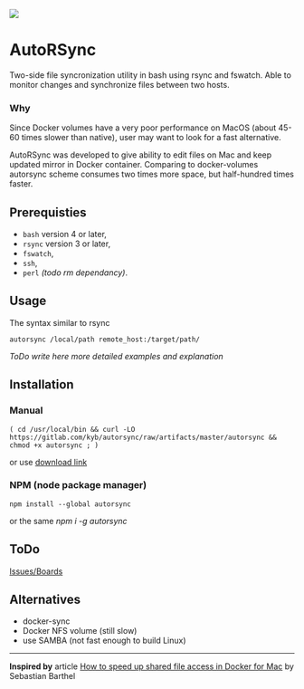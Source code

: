 [![](https://gitlab.com/kyb/autorsync/badges/master/pipeline.svg)](https://gitlab.com/kyb/autorsync/pipelines?scope=branches)

# AutoRSync
Two-side file syncronization utility in bash using rsync and fswatch.
Able to monitor changes and synchronize files between two hosts.

### Why
Since Docker volumes have a very poor performance on MacOS (about 45-60 times slower than native), 
user may want to look for a fast alternative.

AutoRSync was developed to give ability to edit files on Mac and keep updated mirror in Docker container.
Comparing to docker-volumes autorsync scheme consumes two times more space, but half-hundred times faster. 

## Prerequisties
*  `bash` version 4 or later, 
*  `rsync` version 3 or later,
*  `fswatch`, 
*  `ssh`, 
*  `perl` *(todo rm dependancy)*.

## Usage
The syntax similar to rsync
```
autorsync /local/path remote_host:/target/path/
```
*ToDo write here more detailed examples and explanation*

## Installation

### Manual

    ( cd /usr/local/bin && curl -LO https://gitlab.com/kyb/autorsync/raw/artifacts/master/autorsync && chmod +x autorsync ; ) 

or use [download link](https://gitlab.com/kyb/autorsync/raw/artifacts/master/autorsync)

### NPM (node package manager)

    npm install --global autorsync
    
or the same *npm i -g autorsync*

## ToDo
[Issues/Boards](https://gitlab.com/kyb/autorsync/-/boards)

## Alternatives
* docker-sync
* Docker NFS volume (still slow)
* use SAMBA (not fast enough to build Linux)

---
**Inspired by** article [How to speed up shared file access in Docker for Mac][2] by Sebastian Barthel

  [2]: https://medium.freecodecamp.org/speed-up-file-access-in-docker-for-mac-fbeee65d0ee7
